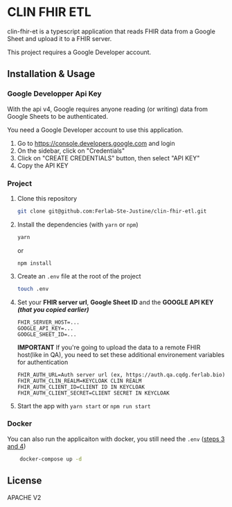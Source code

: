 # CLIN FHIR ETL

clin-fhir-et is a typescript application that reads FHIR data from a Google Sheet and upload it to a FHIR server.

This project requires a Google Developer account.

## Installation & Usage

### Google Developper Api Key
With the api v4, Google requires anyone reading (or writing) data from Google Sheets to be authenticated.

You need a Google Developer account to use this application.
1. Go to https://console.developers.google.com and login
2. On the sidebar, click on "Credentials" 
3. Click on "CREATE CREDENTIALS" button, then select "API KEY"
4. Copy the API KEY

### Project
1. Clone this repository

    ```bash
    git clone git@github.com:Ferlab-Ste-Justine/clin-fhir-etl.git
    ```
2. Install the dependencies (with `yarn` or `npm`)
    ```bash
    yarn
    ```
    or
    ```
    npm install
    ```
3. Create an `.env` file at the root of the project
    ```bash
    touch .env
    ```
4. Set your **FHIR server url**, **Google Sheet ID** and the **GOOGLE API KEY *(that you copied earlier)***
    ```
    FHIR_SERVER_HOST=...
    GOOGLE_API_KEY=...
    GOOGLE_SHEET_ID=...
    ```

    **IMPORTANT**
    If you're going to upload the data to a remote FHIR host(like in QA), you need to set these additional environement variables for authentication
    ```
    FHIR_AUTH_URL=Auth server url (ex, https://auth.qa.cqdg.ferlab.bio)
    FHIR_AUTH_CLIN_REALM=KEYCLOAK CLIN REALM 
    FHIR_AUTH_CLIENT_ID=CLIENT ID IN KEYCLOAK
    FHIR_AUTH_CLIENT_SECRET=CLIENT SECRET IN KEYCLOAK
    ```
5. Start the app with 
        ```
        yarn start
        ```
        or
        ```
        npm run start
        ```

### Docker
You can also run the applicaiton with docker, you still need the `.env` ([steps 3 and 4](#project))
```bash 
    docker-compose up -d
```

## License
APACHE V2